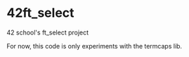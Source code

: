 # 42ft_select
42 school's ft_select project

For now, this code is only experiments with the termcaps lib.

